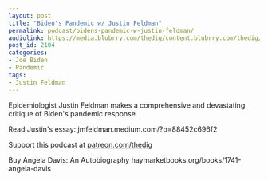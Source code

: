 ```yaml
---
layout: post
title: "Biden's Pandemic w/ Justin Feldman"
permalink: podcast/bidens-pandemic-w-justin-feldman/
audiolink: https://media.blubrry.com/thedig/content.blubrry.com/thedig/The_Dig-EP_340-Feldman.mp3
post_id: 2104
categories: 
- Joe Biden
- Pandemic
tags: 
- Justin Feldman
---
```


Epidemiologist Justin Feldman makes a comprehensive and devastating critique of Biden's pandemic response. 

Read Justin's essay: jmfeldman.medium.com/?p=88452c696f2

Support this podcast at [patreon.com/thedig](http://www.patreon.com/TheDig) 

Buy Angela Davis: An Autobiography haymarketbooks.org/books/1741-angela-davis